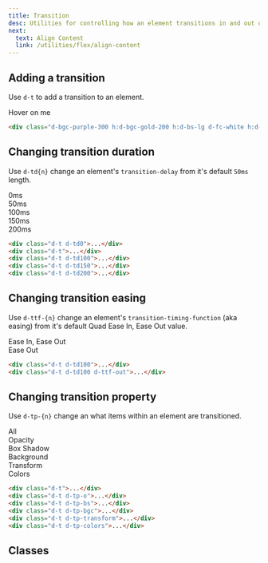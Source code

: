 ```yaml
---
title: Transition
desc: Utilities for controlling how an element transitions in and out of states.
next:
  text: Align Content
  link: /utilities/flex/align-content
---
```


## Adding a transition

Use `d-t` to add a transition to an element.

<code-well-header class="d-fl-center d-p24 d-bgc-purple-100 d-bgo50 d-w100p d-hmn102" custom>
  <div class="d-fl-center d-p24 d-bar8 d-bgc-purple-300 h:d-bgc-gold-200 h:d-bs-lg d-fs-200 d-fw-bold d-fc-white h:d-fc-dark d-t d-c-pointer">Hover on me</div>
</code-well-header>

```html
<div class="d-bgc-purple-300 h:d-bgc-gold-200 h:d-bs-lg d-fc-white h:d-fc-dark d-t">...</div>
```

## Changing transition duration

Use `d-td{n}` change an element's `transition-delay` from it's default `50ms` length.

<code-well-header class="d-fl-col3 d-flg8 d-p24 d-bgc-magenta-100 d-bgo50 d-w100p d-hmn102 d-of-auto" custom>
  <div class="d-fl-center d-p24 d-bar8 d-bgc-magenta-200 h:d-bgc-gold-200 h:d-bs-lg d-fs-200 d-fw-bold d-fc-white h:d-fc-dark d-t d-td0 d-c-pointer">0ms</div>
  <div class="d-fl-center d-p24 d-bar8 d-bgc-magenta-200 h:d-bgc-gold-200 h:d-bs-lg d-fs-200 d-fw-bold d-fc-white h:d-fc-dark d-t d-c-pointer">50ms</div>
  <div class="d-fl-center d-p24 d-bar8 d-bgc-magenta-200 h:d-bgc-gold-200 h:d-bs-lg d-fs-200 d-fw-bold d-fc-white h:d-fc-dark d-t d-td100 d-c-pointer">100ms</div>
  <div class="d-fl-center d-p24 d-bar8 d-bgc-magenta-200 h:d-bgc-gold-200 h:d-bs-lg d-fs-200 d-fw-bold d-fc-white h:d-fc-dark d-t d-td150 d-c-pointer">150ms</div>
  <div class="d-fl-center d-p24 d-bar8 d-bgc-magenta-200 h:d-bgc-gold-200 h:d-bs-lg d-fs-200 d-fw-bold d-fc-white h:d-fc-dark d-t d-td200 d-c-pointer">200ms</div>
</code-well-header>

```html
<div class="d-t d-td0">...</div>
<div class="d-t">...</div>
<div class="d-t d-td100">...</div>
<div class="d-t d-td150">...</div>
<div class="d-t d-td200">...</div>
```

## Changing transition easing

Use `d-ttf-{n}` change an element's `transition-timing-function` (aka easing) from it's default Quad Ease In, Ease Out value.

<code-well-header class="d-fl-col2 d-flg8 d-p24 d-bgc-green-100 d-bgo50 d-w100p d-hmn102" custom>
  <div class="d-fl-center d-p24 d-bar8 d-bgc-green-200 h:d-bgc-purple-100 h:d-bs-lg d-fs-200 d-fw-bold d-t d-td100 d-c-pointer">Ease In, Ease Out</div>
  <div class="d-fl-center d-p24 d-bar8 d-bgc-green-200 h:d-bgc-purple-100 h:d-bs-lg d-fs-200 d-fw-bold d-t d-td100 d-ttf-out d-c-pointer">Ease Out</div>
</code-well-header>

```html
<div class="d-t d-td100">...</div>
<div class="d-t d-td100 d-ttf-out">...</div>
```

## Changing transition property

Use `d-tp-{n}` change an what items within an element are transitioned.

<code-well-header class="d-fl-col3 d-flg8 d-p24 d-bgc-gold-100 d-bgo50 d-w100p d-hmn102 d-of-auto" custom>
  <div class="d-fl-center d-p24 d-bar8 d-bgc-gold-200 h:d-bgc-purple-100 h:d-bs-lg d-fs-200 d-fw-bold d-fc-dark h:d-fc-red-200 d-t d-td100 d-c-pointer">All</div>
  <div class="d-fl-center d-p24 d-bar8 d-bgc-gold-200 d-fs-200 d-fw-bold d-fc-dark d-t d-td100 d-tp-o d-c-pointer h:d-o50">Opacity</div>
  <div class="d-fl-center d-p24 d-bar8 d-bgc-gold-200 d-fs-200 d-fw-bold d-fc-dark d-t d-td100 d-tp-bs d-c-pointer d-bs-sm h:d-bs-lg">Box Shadow</div>
  <div class="d-fl-center d-p24 d-bar8 d-bgc-gold-200 h:d-bgc-purple-100 d-fs-200 d-fw-bold d-fc-dark d-t d-td100 d-tp-bgc d-c-pointer">Background</div>
  <div class="d-fl-center d-p24 d-bar8 d-bgc-gold-200 d-fs-200 d-fw-bold d-fc-dark d-t d-td100 d-tp-transform d-c-pointer">Transform</div>
  <div class="d-fl-center d-p24 d-bar8 d-bgc-gold-200 h:d-bgc-purple-100 d-fs-200 d-fw-bold d-fc-dark h:d-fc-red-200 d-ba h:d-bc-gold-300 d-t d-td100 d-tp-colors d-c-pointer">Colors</div>
</code-well-header>

```html
<div class="d-t">...</div>
<div class="d-t d-tp-o">...</div>
<div class="d-t d-tp-bs">...</div>
<div class="d-t d-tp-bgc">...</div>
<div class="d-t d-tp-transform">...</div>
<div class="d-t d-tp-colors">...</div>
```

## Classes

<div class="d-h464 d-of-y-scroll d-bb d-bc-black-200">
  <utility-class-table>
    <template #content>
      <tbody>
        <tr>
          <th scope="row" class="d-ff-mono d-fc-purple-400 d-fw-normal d-fs-100">.d-t</th>
          <td class="d-ff-mono d-fs-100">
            transition-duration: var(--td25);<br/>
            transition-property: all;<br/>
            transition-timing-function: var(--ttf-in-out);<br/>
            transition-delay: 0s;</td>
        </tr>
      </tbody>
      <tbody v-for="i in ['td', 'ttf', 'tp', 't-delay']">
        <tr v-if="i === 'td'" v-for="d in [0, 50, 100, 150, 200]">
          <th scope="row" class="d-ff-mono d-fc-purple-400 d-fw-normal d-fs-100">.d-{{ i }}{{ d }}</th>
          <td class="d-ff-mono d-fs-100">transition-duration: var(--td{{ d }}) !important;</td>
        </tr>
        <tr v-else-if="i === 'ttf'" v-for="t in ['in-out', 'out']">
          <th scope="row" class="d-ff-mono d-fc-purple-400 d-fw-normal d-fs-100">.d-{{ i }}-{{ t }}</th>
          <td class="d-ff-mono d-fs-100">transition-timing-function: var(--ttf-{{ t }}) !important;</td>
        </tr>
        <tr v-else-if="i === 'tp'" v-for="p in ['all', 'o', 'bs', 'bgc', 'transform', 'colors']">
          <th scope="row" class="d-ff-mono d-fc-purple-400 d-fw-normal d-fs-100">.d-{{ i }}-{{ p }}</th>
          <td class="d-ff-mono d-fs-100">
            transition-property:
              <span v-if="p === 'o'">opacity</span>
              <span v-else-if="p === 'bs'">box-shadow</span>
              <span v-else-if="p === 'bgc'">background-color</span>
              <span v-else-if="p === 'colors'">background-color, border-color, color, fill, stroke</span>
              <span v-else>{{ p }}</span>
            !important;
          </td>
        </tr>
        <tr v-else v-for="d in [25, 50, 100, 150, 200]">
          <th scope="row" class="d-ff-mono d-fc-purple-400 d-fw-normal d-fs-100">.d-{{ i }}{{ d }}</th>
          <td class="d-ff-mono d-fs-100">transition-delay: var(--td{{ d }}) !important;</td>
        </tr>
      </tbody>
    </template>
  </utility-class-table>
</div>
